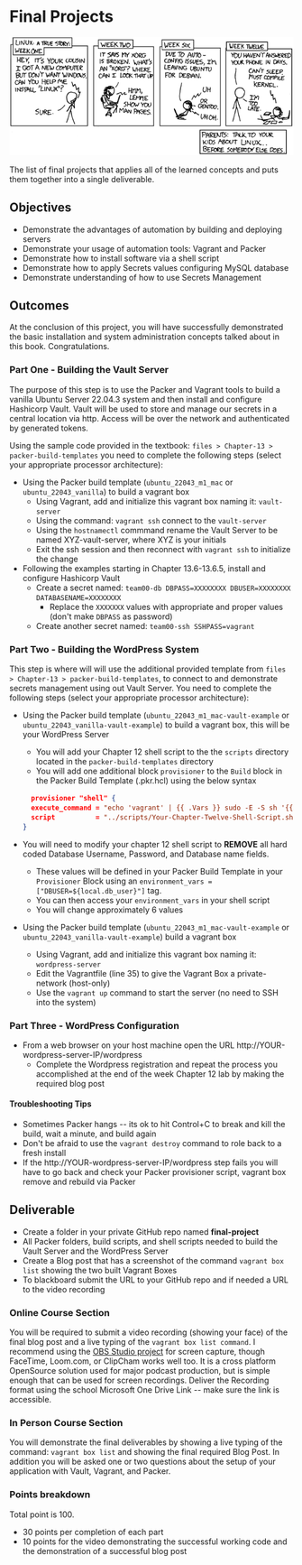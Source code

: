 # Final Projects

![*Projects sometimes get out of hand...*](images/Chapter-Header/Appendix-D/cautionary.png "Project gets out of hand")

The list of final projects that applies all of the learned concepts and puts them together into a single deliverable.

## Objectives

* Demonstrate the advantages of automation by building and deploying servers
* Demonstrate your usage of automation tools: Vagrant and Packer
* Demonstrate how to install software via a shell script
* Demonstrate how to apply Secrets values configuring MySQL database
* Demonstrate understanding of how to use Secrets Management

## Outcomes

At the conclusion of this project, you will have successfully demonstrated the basic installation and system administration concepts talked about in this book. Congratulations.

### Part One - Building the Vault Server

The purpose of this step is to use the Packer and Vagrant tools to build a vanilla Ubuntu Server 22.04.3 system and then install and configure Hashicorp Vault. Vault will be used to store and manage our secrets in a central location via http. Access will be over the network and authenticated by generated tokens.

Using the sample code provided in the textbook: `files > Chapter-13 > packer-build-templates` you need to complete the following steps (select your appropriate processor architecture): 

* Using the Packer build template (`ubuntu_22043_m1_mac` or `ubuntu_22043_vanilla`) to build a vagrant box
  * Using Vagrant, add and initialize this vagrant box naming it: `vault-server`
  * Using the command: `vagrant ssh` connect to the `vault-server`
  * Using the `hostnamectl` commmand rename the Vault Server to be named XYZ-vault-server, where XYZ is your initials
  * Exit the ssh session and then reconnect with `vagrant ssh` to initialize the change
* Following the examples starting in Chapter 13.6-13.6.5, install and configure Hashicorp Vault
  * Create a secret named: `team00-db DBPASS=XXXXXXXX DBUSER=XXXXXXXX DATABASENAME=XXXXXXXX`
    * Replace the `XXXXXXX` values with appropriate and proper values (don't make `DBPASS` as password)
  * Create another secret named: `team00-ssh SSHPASS=vagrant`

### Part Two - Building the WordPress System

This step is where will will use the additional provided template from `files > Chapter-13 > packer-build-templates`, to connect to and demonstrate secrets management using out Vault Server. You need to complete the following steps (select your appropriate processor architecture): 

* Using the Packer build template (`ubuntu_22043_m1_mac-vault-example` or `ubuntu_22043_vanilla-vault-example`) to build a vagrant box, this will be your WordPress Server
  * You will add your Chapter 12 shell script to the the `scripts` directory located in the `packer-build-templates` directory
  * You will add one additional block `provisioner` to the `Build` block in the Packer Build Template (.pkr.hcl) using the below syntax

  ```json
    provisioner "shell" {
    execute_command = "echo 'vagrant' | {{ .Vars }} sudo -E -S sh '{{ .Path }}'"
    script          = "../scripts/Your-Chapter-Twelve-Shell-Script.sh"
  }
  ```

* You will need to modify your chapter 12 shell script to **REMOVE** all hard coded Database Username, Password, and Database name fields.
  * These values will be defined in your Packer Build Template in your `Provisioner` Block using an `environment_vars = ["DBUSER=${local.db_user}"]` tag.
  * You can then access your `environment_vars` in your shell script
  * You will change approximately 6 values
* Using the Packer build template (`ubuntu_22043_m1_mac-vault-example` or `ubuntu_22043_vanilla-vault-example`) build a vagrant box
  * Using Vagrant, add and initialize this vagrant box naming it: `wordpress-server`
  * Edit the Vagrantfile (line 35) to give the Vagrant Box a private-network (host-only)
  * Use the `vagrant up` command to start the server (no need to SSH into the system)

### Part Three - WordPress Configuration

* From a web browser on your host machine open the URL http://YOUR-wordpress-server-IP/wordpress
  * Complete the Wordpress registration and repeat the process you accomplished at the end of the week Chapter 12 lab by making the required blog post

#### Troubleshooting Tips

* Sometimes Packer hangs -- its ok to hit Control+C to break and kill the build, wait a minute, and build again
* Don't be afraid to use the `vagrant destroy` command to role back to a fresh install
* If the http://YOUR-wordpress-server-IP/wordpress step fails you will have to go back and check your Packer provisioner script, vagrant box remove and rebuild via Packer

## Deliverable

* Create a folder in your private GitHub repo named **final-project**
* All Packer folders, build scripts, and shell scripts needed to build the Vault Server and the WordPress Server  
* Create a Blog post that has a screenshot of the command `vagrant box list` showing the two built Vagrant Boxes
* To blackboard submit the URL to your GitHub repo and if needed a URL to the video recording

### Online Course Section

You will be required to submit a video recording (showing your face) of the final blog post and a live typing of the `vagrant box list command`. I recommend using the [OBS Studio project](https://obsproject.com/ "OBS Studio Project") for screen capture, though FaceTime, Loom.com, or ClipCham works well too. It is a cross platform OpenSource solution used for major podcast production, but is simple enough that can be used for screen recordings. Deliver the Recording format using the school Microsoft One Drive Link -- make sure the link is accessible.

### In Person Course Section

You will demonstrate the final deliverables by showing a live typing of the command: `vagrant box list` and showing the final required Blog Post. In addition you will be asked one or two questions about the setup of your application with Vault, Vagrant, and Packer.

### Points breakdown

Total point is 100.

* 30 points per completion of each part
* 10 points for the video demonstrating the successful working code and the demonstration of a successful blog post
